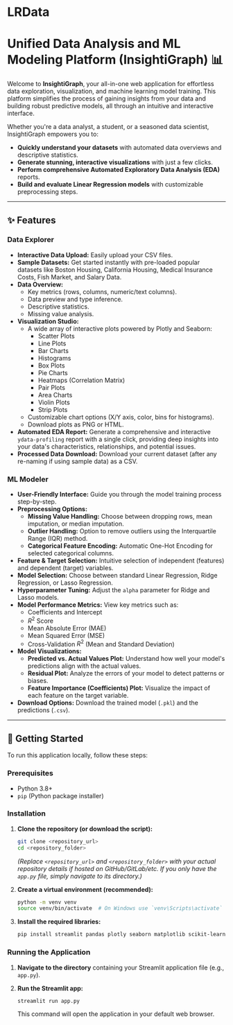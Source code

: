# LRData

# Unified Data Analysis and ML Modeling Platform (InsightiGraph) 📊

Welcome to **InsightiGraph**, your all-in-one web application for effortless data exploration, visualization, and machine learning model training. This platform simplifies the process of gaining insights from your data and building robust predictive models, all through an intuitive and interactive interface.

Whether you're a data analyst, a student, or a seasoned data scientist, InsightiGraph empowers you to:

* **Quickly understand your datasets** with automated data overviews and descriptive statistics.
* **Generate stunning, interactive visualizations** with just a few clicks.
* **Perform comprehensive Automated Exploratory Data Analysis (EDA)** reports.
* **Build and evaluate Linear Regression models** with customizable preprocessing steps.

---

## ✨ Features

### Data Explorer

* **Interactive Data Upload:** Easily upload your CSV files.
* **Sample Datasets:** Get started instantly with pre-loaded popular datasets like Boston Housing, California Housing, Medical Insurance Costs, Fish Market, and Salary Data.
* **Data Overview:**
    * Key metrics (rows, columns, numeric/text columns).
    * Data preview and type inference.
    * Descriptive statistics.
    * Missing value analysis.
* **Visualization Studio:**
    * A wide array of interactive plots powered by Plotly and Seaborn:
        * Scatter Plots
        * Line Plots
        * Bar Charts
        * Histograms
        * Box Plots
        * Pie Charts
        * Heatmaps (Correlation Matrix)
        * Pair Plots
        * Area Charts
        * Violin Plots
        * Strip Plots
    * Customizable chart options (X/Y axis, color, bins for histograms).
    * Download plots as PNG or HTML.
* **Automated EDA Report:** Generate a comprehensive and interactive `ydata-profiling` report with a single click, providing deep insights into your data's characteristics, relationships, and potential issues.
* **Processed Data Download:** Download your current dataset (after any re-naming if using sample data) as a CSV.

### ML Modeler

* **User-Friendly Interface:** Guide you through the model training process step-by-step.
* **Preprocessing Options:**
    * **Missing Value Handling:** Choose between dropping rows, mean imputation, or median imputation.
    * **Outlier Handling:** Option to remove outliers using the Interquartile Range (IQR) method.
    * **Categorical Feature Encoding:** Automatic One-Hot Encoding for selected categorical columns.
* **Feature & Target Selection:** Intuitive selection of independent (features) and dependent (target) variables.
* **Model Selection:** Choose between standard Linear Regression, Ridge Regression, or Lasso Regression.
* **Hyperparameter Tuning:** Adjust the `alpha` parameter for Ridge and Lasso models.
* **Model Performance Metrics:** View key metrics such as:
    * Coefficients and Intercept
    * $R^2$ Score
    * Mean Absolute Error (MAE)
    * Mean Squared Error (MSE)
    * Cross-Validation $R^2$ (Mean and Standard Deviation)
* **Model Visualizations:**
    * **Predicted vs. Actual Values Plot:** Understand how well your model's predictions align with the actual values.
    * **Residual Plot:** Analyze the errors of your model to detect patterns or biases.
    * **Feature Importance (Coefficients) Plot:** Visualize the impact of each feature on the target variable.
* **Download Options:** Download the trained model (`.pkl`) and the predictions (`.csv`).

---

## 🚀 Getting Started

To run this application locally, follow these steps:

### Prerequisites

* Python 3.8+
* `pip` (Python package installer)

### Installation

1.  **Clone the repository (or download the script):**

    ```bash
    git clone <repository_url>
    cd <repository_folder>
    ```

    *(Replace `<repository_url>` and `<repository_folder>` with your actual repository details if hosted on GitHub/GitLab/etc. If you only have the `app.py` file, simply navigate to its directory.)*

2.  **Create a virtual environment (recommended):**

    ```bash
    python -m venv venv
    source venv/bin/activate  # On Windows use `venv\Scripts\activate`
    ```

3.  **Install the required libraries:**

    ```bash
    pip install streamlit pandas plotly seaborn matplotlib scikit-learn ydata-profiling
    ```

### Running the Application

1.  **Navigate to the directory** containing your Streamlit application file (e.g., `app.py`).

2.  **Run the Streamlit app:**

    ```bash
    streamlit run app.py
    ```

    This command will open the application in your default web browser.

